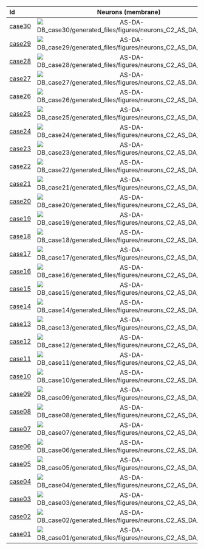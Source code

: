 | Id | Neurons (membrane) | Neurons (membrane) | Muscles (membrane) | Muscles (membrane) | Neurons (activity) | Neurons (activity) | Muscles (activity) | Muscles (activity) |
| :---         |     :---:      |     :---:     |     :---:     |     :---:     |     :---:     |     :---:     |     :---:     |     :---:     |
| [case30](AS-DA-DB_case30) | ![AS-DA-DB_case30/generated_files/figures/neurons_C2_AS_DA_DB.png](AS-DA-DB_case30/generated_files/figures/neurons_C2_AS_DA_DB.png "AS-DA-DB_case30/generated_files/figures/neurons_C2_AS_DA_DB") | ![AS-DA-DB_case30/generated_files/figures/traces_neuron_AS_DA_DB_C2.png](AS-DA-DB_case30/generated_files/figures/traces_neuron_AS_DA_DB_C2.png "AS-DA-DB_case30/generated_files/figures/traces_neuron_AS_DA_DB_C2") | ![AS-DA-DB_case30/generated_files/figures/muscles_C2_AS_DA_DB.png](AS-DA-DB_case30/generated_files/figures/muscles_C2_AS_DA_DB.png "AS-DA-DB_case30/generated_files/figures/muscles_C2_AS_DA_DB") | ![AS-DA-DB_case30/generated_files/figures/traces_muscles_AS_DA_DB_C2.png](AS-DA-DB_case30/generated_files/figures/traces_muscles_AS_DA_DB_C2.png "AS-DA-DB_case30/generated_files/figures/traces_muscles_AS_DA_DB_C2") | ![AS-DA-DB_case30/generated_files/figures/neuron_activity_C2_AS_DA_DB.png](AS-DA-DB_case30/generated_files/figures/neuron_activity_C2_AS_DA_DB.png "AS-DA-DB_case30/generated_files/figures/neuron_activity_C2_AS_DA_DB") | ![AS-DA-DB_case30/generated_files/figures/traces_neuron_activity_AS_DA_DB_C2.png](AS-DA-DB_case30/generated_files/figures/traces_neuron_activity_AS_DA_DB_C2.png "AS-DA-DB_case30/generated_files/figures/traces_neuron_activity_AS_DA_DB_C2") | ![AS-DA-DB_case30/generated_files/figures/muscle_activity_C2_AS_DA_DB.png](AS-DA-DB_case30/generated_files/figures/muscle_activity_C2_AS_DA_DB.png "AS-DA-DB_case30/generated_files/figures/muscle_activity_C2_AS_DA_DB") | ![AS-DA-DB_case30/generated_files/figures/traces_muscles_activity_AS_DA_DB_C2.png](AS-DA-DB_case30/generated_files/figures/traces_muscles_activity_AS_DA_DB_C2.png "AS-DA-DB_case30/generated_files/figures/traces_muscles_activity_AS_DA_DB_C2") |
| [case29](AS-DA-DB_case29) | ![AS-DA-DB_case29/generated_files/figures/neurons_C2_AS_DA_DB.png](AS-DA-DB_case29/generated_files/figures/neurons_C2_AS_DA_DB.png "AS-DA-DB_case29/generated_files/figures/neurons_C2_AS_DA_DB") | ![AS-DA-DB_case29/generated_files/figures/traces_neuron_AS_DA_DB_C2.png](AS-DA-DB_case29/generated_files/figures/traces_neuron_AS_DA_DB_C2.png "AS-DA-DB_case29/generated_files/figures/traces_neuron_AS_DA_DB_C2") | ![AS-DA-DB_case29/generated_files/figures/muscles_C2_AS_DA_DB.png](AS-DA-DB_case29/generated_files/figures/muscles_C2_AS_DA_DB.png "AS-DA-DB_case29/generated_files/figures/muscles_C2_AS_DA_DB") | ![AS-DA-DB_case29/generated_files/figures/traces_muscles_AS_DA_DB_C2.png](AS-DA-DB_case29/generated_files/figures/traces_muscles_AS_DA_DB_C2.png "AS-DA-DB_case29/generated_files/figures/traces_muscles_AS_DA_DB_C2") | ![AS-DA-DB_case29/generated_files/figures/neuron_activity_C2_AS_DA_DB.png](AS-DA-DB_case29/generated_files/figures/neuron_activity_C2_AS_DA_DB.png "AS-DA-DB_case29/generated_files/figures/neuron_activity_C2_AS_DA_DB") | ![AS-DA-DB_case29/generated_files/figures/traces_neuron_activity_AS_DA_DB_C2.png](AS-DA-DB_case29/generated_files/figures/traces_neuron_activity_AS_DA_DB_C2.png "AS-DA-DB_case29/generated_files/figures/traces_neuron_activity_AS_DA_DB_C2") | ![AS-DA-DB_case29/generated_files/figures/muscle_activity_C2_AS_DA_DB.png](AS-DA-DB_case29/generated_files/figures/muscle_activity_C2_AS_DA_DB.png "AS-DA-DB_case29/generated_files/figures/muscle_activity_C2_AS_DA_DB") | ![AS-DA-DB_case29/generated_files/figures/traces_muscles_activity_AS_DA_DB_C2.png](AS-DA-DB_case29/generated_files/figures/traces_muscles_activity_AS_DA_DB_C2.png "AS-DA-DB_case29/generated_files/figures/traces_muscles_activity_AS_DA_DB_C2") |
| [case28](AS-DA-DB_case28) | ![AS-DA-DB_case28/generated_files/figures/neurons_C2_AS_DA_DB.png](AS-DA-DB_case28/generated_files/figures/neurons_C2_AS_DA_DB.png "AS-DA-DB_case28/generated_files/figures/neurons_C2_AS_DA_DB") | ![AS-DA-DB_case28/generated_files/figures/traces_neuron_AS_DA_DB_C2.png](AS-DA-DB_case28/generated_files/figures/traces_neuron_AS_DA_DB_C2.png "AS-DA-DB_case28/generated_files/figures/traces_neuron_AS_DA_DB_C2") | ![AS-DA-DB_case28/generated_files/figures/muscles_C2_AS_DA_DB.png](AS-DA-DB_case28/generated_files/figures/muscles_C2_AS_DA_DB.png "AS-DA-DB_case28/generated_files/figures/muscles_C2_AS_DA_DB") | ![AS-DA-DB_case28/generated_files/figures/traces_muscles_AS_DA_DB_C2.png](AS-DA-DB_case28/generated_files/figures/traces_muscles_AS_DA_DB_C2.png "AS-DA-DB_case28/generated_files/figures/traces_muscles_AS_DA_DB_C2") | ![AS-DA-DB_case28/generated_files/figures/neuron_activity_C2_AS_DA_DB.png](AS-DA-DB_case28/generated_files/figures/neuron_activity_C2_AS_DA_DB.png "AS-DA-DB_case28/generated_files/figures/neuron_activity_C2_AS_DA_DB") | ![AS-DA-DB_case28/generated_files/figures/traces_neuron_activity_AS_DA_DB_C2.png](AS-DA-DB_case28/generated_files/figures/traces_neuron_activity_AS_DA_DB_C2.png "AS-DA-DB_case28/generated_files/figures/traces_neuron_activity_AS_DA_DB_C2") | ![AS-DA-DB_case28/generated_files/figures/muscle_activity_C2_AS_DA_DB.png](AS-DA-DB_case28/generated_files/figures/muscle_activity_C2_AS_DA_DB.png "AS-DA-DB_case28/generated_files/figures/muscle_activity_C2_AS_DA_DB") | ![AS-DA-DB_case28/generated_files/figures/traces_muscles_activity_AS_DA_DB_C2.png](AS-DA-DB_case28/generated_files/figures/traces_muscles_activity_AS_DA_DB_C2.png "AS-DA-DB_case28/generated_files/figures/traces_muscles_activity_AS_DA_DB_C2") |
| [case27](AS-DA-DB_case27) | ![AS-DA-DB_case27/generated_files/figures/neurons_C2_AS_DA_DB.png](AS-DA-DB_case27/generated_files/figures/neurons_C2_AS_DA_DB.png "AS-DA-DB_case27/generated_files/figures/neurons_C2_AS_DA_DB") | ![AS-DA-DB_case27/generated_files/figures/traces_neuron_AS_DA_DB_C2.png](AS-DA-DB_case27/generated_files/figures/traces_neuron_AS_DA_DB_C2.png "AS-DA-DB_case27/generated_files/figures/traces_neuron_AS_DA_DB_C2") | ![AS-DA-DB_case27/generated_files/figures/muscles_C2_AS_DA_DB.png](AS-DA-DB_case27/generated_files/figures/muscles_C2_AS_DA_DB.png "AS-DA-DB_case27/generated_files/figures/muscles_C2_AS_DA_DB") | ![AS-DA-DB_case27/generated_files/figures/traces_muscles_AS_DA_DB_C2.png](AS-DA-DB_case27/generated_files/figures/traces_muscles_AS_DA_DB_C2.png "AS-DA-DB_case27/generated_files/figures/traces_muscles_AS_DA_DB_C2") | ![AS-DA-DB_case27/generated_files/figures/neuron_activity_C2_AS_DA_DB.png](AS-DA-DB_case27/generated_files/figures/neuron_activity_C2_AS_DA_DB.png "AS-DA-DB_case27/generated_files/figures/neuron_activity_C2_AS_DA_DB") | ![AS-DA-DB_case27/generated_files/figures/traces_neuron_activity_AS_DA_DB_C2.png](AS-DA-DB_case27/generated_files/figures/traces_neuron_activity_AS_DA_DB_C2.png "AS-DA-DB_case27/generated_files/figures/traces_neuron_activity_AS_DA_DB_C2") | ![AS-DA-DB_case27/generated_files/figures/muscle_activity_C2_AS_DA_DB.png](AS-DA-DB_case27/generated_files/figures/muscle_activity_C2_AS_DA_DB.png "AS-DA-DB_case27/generated_files/figures/muscle_activity_C2_AS_DA_DB") | ![AS-DA-DB_case27/generated_files/figures/traces_muscles_activity_AS_DA_DB_C2.png](AS-DA-DB_case27/generated_files/figures/traces_muscles_activity_AS_DA_DB_C2.png "AS-DA-DB_case27/generated_files/figures/traces_muscles_activity_AS_DA_DB_C2") |
| [case26](AS-DA-DB_case26) | ![AS-DA-DB_case26/generated_files/figures/neurons_C2_AS_DA_DB.png](AS-DA-DB_case26/generated_files/figures/neurons_C2_AS_DA_DB.png "AS-DA-DB_case26/generated_files/figures/neurons_C2_AS_DA_DB") | ![AS-DA-DB_case26/generated_files/figures/traces_neuron_AS_DA_DB_C2.png](AS-DA-DB_case26/generated_files/figures/traces_neuron_AS_DA_DB_C2.png "AS-DA-DB_case26/generated_files/figures/traces_neuron_AS_DA_DB_C2") | ![AS-DA-DB_case26/generated_files/figures/muscles_C2_AS_DA_DB.png](AS-DA-DB_case26/generated_files/figures/muscles_C2_AS_DA_DB.png "AS-DA-DB_case26/generated_files/figures/muscles_C2_AS_DA_DB") | ![AS-DA-DB_case26/generated_files/figures/traces_muscles_AS_DA_DB_C2.png](AS-DA-DB_case26/generated_files/figures/traces_muscles_AS_DA_DB_C2.png "AS-DA-DB_case26/generated_files/figures/traces_muscles_AS_DA_DB_C2") | ![AS-DA-DB_case26/generated_files/figures/neuron_activity_C2_AS_DA_DB.png](AS-DA-DB_case26/generated_files/figures/neuron_activity_C2_AS_DA_DB.png "AS-DA-DB_case26/generated_files/figures/neuron_activity_C2_AS_DA_DB") | ![AS-DA-DB_case26/generated_files/figures/traces_neuron_activity_AS_DA_DB_C2.png](AS-DA-DB_case26/generated_files/figures/traces_neuron_activity_AS_DA_DB_C2.png "AS-DA-DB_case26/generated_files/figures/traces_neuron_activity_AS_DA_DB_C2") | ![AS-DA-DB_case26/generated_files/figures/muscle_activity_C2_AS_DA_DB.png](AS-DA-DB_case26/generated_files/figures/muscle_activity_C2_AS_DA_DB.png "AS-DA-DB_case26/generated_files/figures/muscle_activity_C2_AS_DA_DB") | ![AS-DA-DB_case26/generated_files/figures/traces_muscles_activity_AS_DA_DB_C2.png](AS-DA-DB_case26/generated_files/figures/traces_muscles_activity_AS_DA_DB_C2.png "AS-DA-DB_case26/generated_files/figures/traces_muscles_activity_AS_DA_DB_C2") |
| [case25](AS-DA-DB_case25) | ![AS-DA-DB_case25/generated_files/figures/neurons_C2_AS_DA_DB.png](AS-DA-DB_case25/generated_files/figures/neurons_C2_AS_DA_DB.png "AS-DA-DB_case25/generated_files/figures/neurons_C2_AS_DA_DB") | ![AS-DA-DB_case25/generated_files/figures/traces_neuron_AS_DA_DB_C2.png](AS-DA-DB_case25/generated_files/figures/traces_neuron_AS_DA_DB_C2.png "AS-DA-DB_case25/generated_files/figures/traces_neuron_AS_DA_DB_C2") | ![AS-DA-DB_case25/generated_files/figures/muscles_C2_AS_DA_DB.png](AS-DA-DB_case25/generated_files/figures/muscles_C2_AS_DA_DB.png "AS-DA-DB_case25/generated_files/figures/muscles_C2_AS_DA_DB") | ![AS-DA-DB_case25/generated_files/figures/traces_muscles_AS_DA_DB_C2.png](AS-DA-DB_case25/generated_files/figures/traces_muscles_AS_DA_DB_C2.png "AS-DA-DB_case25/generated_files/figures/traces_muscles_AS_DA_DB_C2") | ![AS-DA-DB_case25/generated_files/figures/neuron_activity_C2_AS_DA_DB.png](AS-DA-DB_case25/generated_files/figures/neuron_activity_C2_AS_DA_DB.png "AS-DA-DB_case25/generated_files/figures/neuron_activity_C2_AS_DA_DB") | ![AS-DA-DB_case25/generated_files/figures/traces_neuron_activity_AS_DA_DB_C2.png](AS-DA-DB_case25/generated_files/figures/traces_neuron_activity_AS_DA_DB_C2.png "AS-DA-DB_case25/generated_files/figures/traces_neuron_activity_AS_DA_DB_C2") | ![AS-DA-DB_case25/generated_files/figures/muscle_activity_C2_AS_DA_DB.png](AS-DA-DB_case25/generated_files/figures/muscle_activity_C2_AS_DA_DB.png "AS-DA-DB_case25/generated_files/figures/muscle_activity_C2_AS_DA_DB") | ![AS-DA-DB_case25/generated_files/figures/traces_muscles_activity_AS_DA_DB_C2.png](AS-DA-DB_case25/generated_files/figures/traces_muscles_activity_AS_DA_DB_C2.png "AS-DA-DB_case25/generated_files/figures/traces_muscles_activity_AS_DA_DB_C2") |
| [case24](AS-DA-DB_case24) | ![AS-DA-DB_case24/generated_files/figures/neurons_C2_AS_DA_DB.png](AS-DA-DB_case24/generated_files/figures/neurons_C2_AS_DA_DB.png "AS-DA-DB_case24/generated_files/figures/neurons_C2_AS_DA_DB") | ![AS-DA-DB_case24/generated_files/figures/traces_neuron_AS_DA_DB_C2.png](AS-DA-DB_case24/generated_files/figures/traces_neuron_AS_DA_DB_C2.png "AS-DA-DB_case24/generated_files/figures/traces_neuron_AS_DA_DB_C2") | ![AS-DA-DB_case24/generated_files/figures/muscles_C2_AS_DA_DB.png](AS-DA-DB_case24/generated_files/figures/muscles_C2_AS_DA_DB.png "AS-DA-DB_case24/generated_files/figures/muscles_C2_AS_DA_DB") | ![AS-DA-DB_case24/generated_files/figures/traces_muscles_AS_DA_DB_C2.png](AS-DA-DB_case24/generated_files/figures/traces_muscles_AS_DA_DB_C2.png "AS-DA-DB_case24/generated_files/figures/traces_muscles_AS_DA_DB_C2") | ![AS-DA-DB_case24/generated_files/figures/neuron_activity_C2_AS_DA_DB.png](AS-DA-DB_case24/generated_files/figures/neuron_activity_C2_AS_DA_DB.png "AS-DA-DB_case24/generated_files/figures/neuron_activity_C2_AS_DA_DB") | ![AS-DA-DB_case24/generated_files/figures/traces_neuron_activity_AS_DA_DB_C2.png](AS-DA-DB_case24/generated_files/figures/traces_neuron_activity_AS_DA_DB_C2.png "AS-DA-DB_case24/generated_files/figures/traces_neuron_activity_AS_DA_DB_C2") | ![AS-DA-DB_case24/generated_files/figures/muscle_activity_C2_AS_DA_DB.png](AS-DA-DB_case24/generated_files/figures/muscle_activity_C2_AS_DA_DB.png "AS-DA-DB_case24/generated_files/figures/muscle_activity_C2_AS_DA_DB") | ![AS-DA-DB_case24/generated_files/figures/traces_muscles_activity_AS_DA_DB_C2.png](AS-DA-DB_case24/generated_files/figures/traces_muscles_activity_AS_DA_DB_C2.png "AS-DA-DB_case24/generated_files/figures/traces_muscles_activity_AS_DA_DB_C2") |
| [case23](AS-DA-DB_case23) | ![AS-DA-DB_case23/generated_files/figures/neurons_C2_AS_DA_DB.png](AS-DA-DB_case23/generated_files/figures/neurons_C2_AS_DA_DB.png "AS-DA-DB_case23/generated_files/figures/neurons_C2_AS_DA_DB") | ![AS-DA-DB_case23/generated_files/figures/traces_neuron_AS_DA_DB_C2.png](AS-DA-DB_case23/generated_files/figures/traces_neuron_AS_DA_DB_C2.png "AS-DA-DB_case23/generated_files/figures/traces_neuron_AS_DA_DB_C2") | ![AS-DA-DB_case23/generated_files/figures/muscles_C2_AS_DA_DB.png](AS-DA-DB_case23/generated_files/figures/muscles_C2_AS_DA_DB.png "AS-DA-DB_case23/generated_files/figures/muscles_C2_AS_DA_DB") | ![AS-DA-DB_case23/generated_files/figures/traces_muscles_AS_DA_DB_C2.png](AS-DA-DB_case23/generated_files/figures/traces_muscles_AS_DA_DB_C2.png "AS-DA-DB_case23/generated_files/figures/traces_muscles_AS_DA_DB_C2") | ![AS-DA-DB_case23/generated_files/figures/neuron_activity_C2_AS_DA_DB.png](AS-DA-DB_case23/generated_files/figures/neuron_activity_C2_AS_DA_DB.png "AS-DA-DB_case23/generated_files/figures/neuron_activity_C2_AS_DA_DB") | ![AS-DA-DB_case23/generated_files/figures/traces_neuron_activity_AS_DA_DB_C2.png](AS-DA-DB_case23/generated_files/figures/traces_neuron_activity_AS_DA_DB_C2.png "AS-DA-DB_case23/generated_files/figures/traces_neuron_activity_AS_DA_DB_C2") | ![AS-DA-DB_case23/generated_files/figures/muscle_activity_C2_AS_DA_DB.png](AS-DA-DB_case23/generated_files/figures/muscle_activity_C2_AS_DA_DB.png "AS-DA-DB_case23/generated_files/figures/muscle_activity_C2_AS_DA_DB") | ![AS-DA-DB_case23/generated_files/figures/traces_muscles_activity_AS_DA_DB_C2.png](AS-DA-DB_case23/generated_files/figures/traces_muscles_activity_AS_DA_DB_C2.png "AS-DA-DB_case23/generated_files/figures/traces_muscles_activity_AS_DA_DB_C2") |
| [case22](AS-DA-DB_case22) | ![AS-DA-DB_case22/generated_files/figures/neurons_C2_AS_DA_DB.png](AS-DA-DB_case22/generated_files/figures/neurons_C2_AS_DA_DB.png "AS-DA-DB_case22/generated_files/figures/neurons_C2_AS_DA_DB") | ![AS-DA-DB_case22/generated_files/figures/traces_neuron_AS_DA_DB_C2.png](AS-DA-DB_case22/generated_files/figures/traces_neuron_AS_DA_DB_C2.png "AS-DA-DB_case22/generated_files/figures/traces_neuron_AS_DA_DB_C2") | ![AS-DA-DB_case22/generated_files/figures/muscles_C2_AS_DA_DB.png](AS-DA-DB_case22/generated_files/figures/muscles_C2_AS_DA_DB.png "AS-DA-DB_case22/generated_files/figures/muscles_C2_AS_DA_DB") | ![AS-DA-DB_case22/generated_files/figures/traces_muscles_AS_DA_DB_C2.png](AS-DA-DB_case22/generated_files/figures/traces_muscles_AS_DA_DB_C2.png "AS-DA-DB_case22/generated_files/figures/traces_muscles_AS_DA_DB_C2") | ![AS-DA-DB_case22/generated_files/figures/neuron_activity_C2_AS_DA_DB.png](AS-DA-DB_case22/generated_files/figures/neuron_activity_C2_AS_DA_DB.png "AS-DA-DB_case22/generated_files/figures/neuron_activity_C2_AS_DA_DB") | ![AS-DA-DB_case22/generated_files/figures/traces_neuron_activity_AS_DA_DB_C2.png](AS-DA-DB_case22/generated_files/figures/traces_neuron_activity_AS_DA_DB_C2.png "AS-DA-DB_case22/generated_files/figures/traces_neuron_activity_AS_DA_DB_C2") | ![AS-DA-DB_case22/generated_files/figures/muscle_activity_C2_AS_DA_DB.png](AS-DA-DB_case22/generated_files/figures/muscle_activity_C2_AS_DA_DB.png "AS-DA-DB_case22/generated_files/figures/muscle_activity_C2_AS_DA_DB") | ![AS-DA-DB_case22/generated_files/figures/traces_muscles_activity_AS_DA_DB_C2.png](AS-DA-DB_case22/generated_files/figures/traces_muscles_activity_AS_DA_DB_C2.png "AS-DA-DB_case22/generated_files/figures/traces_muscles_activity_AS_DA_DB_C2") |
| [case21](AS-DA-DB_case21) | ![AS-DA-DB_case21/generated_files/figures/neurons_C2_AS_DA_DB.png](AS-DA-DB_case21/generated_files/figures/neurons_C2_AS_DA_DB.png "AS-DA-DB_case21/generated_files/figures/neurons_C2_AS_DA_DB") | ![AS-DA-DB_case21/generated_files/figures/traces_neuron_AS_DA_DB_C2.png](AS-DA-DB_case21/generated_files/figures/traces_neuron_AS_DA_DB_C2.png "AS-DA-DB_case21/generated_files/figures/traces_neuron_AS_DA_DB_C2") | ![AS-DA-DB_case21/generated_files/figures/muscles_C2_AS_DA_DB.png](AS-DA-DB_case21/generated_files/figures/muscles_C2_AS_DA_DB.png "AS-DA-DB_case21/generated_files/figures/muscles_C2_AS_DA_DB") | ![AS-DA-DB_case21/generated_files/figures/traces_muscles_AS_DA_DB_C2.png](AS-DA-DB_case21/generated_files/figures/traces_muscles_AS_DA_DB_C2.png "AS-DA-DB_case21/generated_files/figures/traces_muscles_AS_DA_DB_C2") | ![AS-DA-DB_case21/generated_files/figures/neuron_activity_C2_AS_DA_DB.png](AS-DA-DB_case21/generated_files/figures/neuron_activity_C2_AS_DA_DB.png "AS-DA-DB_case21/generated_files/figures/neuron_activity_C2_AS_DA_DB") | ![AS-DA-DB_case21/generated_files/figures/traces_neuron_activity_AS_DA_DB_C2.png](AS-DA-DB_case21/generated_files/figures/traces_neuron_activity_AS_DA_DB_C2.png "AS-DA-DB_case21/generated_files/figures/traces_neuron_activity_AS_DA_DB_C2") | ![AS-DA-DB_case21/generated_files/figures/muscle_activity_C2_AS_DA_DB.png](AS-DA-DB_case21/generated_files/figures/muscle_activity_C2_AS_DA_DB.png "AS-DA-DB_case21/generated_files/figures/muscle_activity_C2_AS_DA_DB") | ![AS-DA-DB_case21/generated_files/figures/traces_muscles_activity_AS_DA_DB_C2.png](AS-DA-DB_case21/generated_files/figures/traces_muscles_activity_AS_DA_DB_C2.png "AS-DA-DB_case21/generated_files/figures/traces_muscles_activity_AS_DA_DB_C2") |
| [case20](AS-DA-DB_case20) | ![AS-DA-DB_case20/generated_files/figures/neurons_C2_AS_DA_DB.png](AS-DA-DB_case20/generated_files/figures/neurons_C2_AS_DA_DB.png "AS-DA-DB_case20/generated_files/figures/neurons_C2_AS_DA_DB") | ![AS-DA-DB_case20/generated_files/figures/traces_neuron_AS_DA_DB_C2.png](AS-DA-DB_case20/generated_files/figures/traces_neuron_AS_DA_DB_C2.png "AS-DA-DB_case20/generated_files/figures/traces_neuron_AS_DA_DB_C2") | ![AS-DA-DB_case20/generated_files/figures/muscles_C2_AS_DA_DB.png](AS-DA-DB_case20/generated_files/figures/muscles_C2_AS_DA_DB.png "AS-DA-DB_case20/generated_files/figures/muscles_C2_AS_DA_DB") | ![AS-DA-DB_case20/generated_files/figures/traces_muscles_AS_DA_DB_C2.png](AS-DA-DB_case20/generated_files/figures/traces_muscles_AS_DA_DB_C2.png "AS-DA-DB_case20/generated_files/figures/traces_muscles_AS_DA_DB_C2") | ![AS-DA-DB_case20/generated_files/figures/neuron_activity_C2_AS_DA_DB.png](AS-DA-DB_case20/generated_files/figures/neuron_activity_C2_AS_DA_DB.png "AS-DA-DB_case20/generated_files/figures/neuron_activity_C2_AS_DA_DB") | ![AS-DA-DB_case20/generated_files/figures/traces_neuron_activity_AS_DA_DB_C2.png](AS-DA-DB_case20/generated_files/figures/traces_neuron_activity_AS_DA_DB_C2.png "AS-DA-DB_case20/generated_files/figures/traces_neuron_activity_AS_DA_DB_C2") | ![AS-DA-DB_case20/generated_files/figures/muscle_activity_C2_AS_DA_DB.png](AS-DA-DB_case20/generated_files/figures/muscle_activity_C2_AS_DA_DB.png "AS-DA-DB_case20/generated_files/figures/muscle_activity_C2_AS_DA_DB") | ![AS-DA-DB_case20/generated_files/figures/traces_muscles_activity_AS_DA_DB_C2.png](AS-DA-DB_case20/generated_files/figures/traces_muscles_activity_AS_DA_DB_C2.png "AS-DA-DB_case20/generated_files/figures/traces_muscles_activity_AS_DA_DB_C2") |
| [case19](AS-DA-DB_case19) | ![AS-DA-DB_case19/generated_files/figures/neurons_C2_AS_DA_DB.png](AS-DA-DB_case19/generated_files/figures/neurons_C2_AS_DA_DB.png "AS-DA-DB_case19/generated_files/figures/neurons_C2_AS_DA_DB") | ![AS-DA-DB_case19/generated_files/figures/traces_neuron_AS_DA_DB_C2.png](AS-DA-DB_case19/generated_files/figures/traces_neuron_AS_DA_DB_C2.png "AS-DA-DB_case19/generated_files/figures/traces_neuron_AS_DA_DB_C2") | ![AS-DA-DB_case19/generated_files/figures/muscles_C2_AS_DA_DB.png](AS-DA-DB_case19/generated_files/figures/muscles_C2_AS_DA_DB.png "AS-DA-DB_case19/generated_files/figures/muscles_C2_AS_DA_DB") | ![AS-DA-DB_case19/generated_files/figures/traces_muscles_AS_DA_DB_C2.png](AS-DA-DB_case19/generated_files/figures/traces_muscles_AS_DA_DB_C2.png "AS-DA-DB_case19/generated_files/figures/traces_muscles_AS_DA_DB_C2") | ![AS-DA-DB_case19/generated_files/figures/neuron_activity_C2_AS_DA_DB.png](AS-DA-DB_case19/generated_files/figures/neuron_activity_C2_AS_DA_DB.png "AS-DA-DB_case19/generated_files/figures/neuron_activity_C2_AS_DA_DB") | ![AS-DA-DB_case19/generated_files/figures/traces_neuron_activity_AS_DA_DB_C2.png](AS-DA-DB_case19/generated_files/figures/traces_neuron_activity_AS_DA_DB_C2.png "AS-DA-DB_case19/generated_files/figures/traces_neuron_activity_AS_DA_DB_C2") | ![AS-DA-DB_case19/generated_files/figures/muscle_activity_C2_AS_DA_DB.png](AS-DA-DB_case19/generated_files/figures/muscle_activity_C2_AS_DA_DB.png "AS-DA-DB_case19/generated_files/figures/muscle_activity_C2_AS_DA_DB") | ![AS-DA-DB_case19/generated_files/figures/traces_muscles_activity_AS_DA_DB_C2.png](AS-DA-DB_case19/generated_files/figures/traces_muscles_activity_AS_DA_DB_C2.png "AS-DA-DB_case19/generated_files/figures/traces_muscles_activity_AS_DA_DB_C2") |
| [case18](AS-DA-DB_case18) | ![AS-DA-DB_case18/generated_files/figures/neurons_C2_AS_DA_DB.png](AS-DA-DB_case18/generated_files/figures/neurons_C2_AS_DA_DB.png "AS-DA-DB_case18/generated_files/figures/neurons_C2_AS_DA_DB") | ![AS-DA-DB_case18/generated_files/figures/traces_neuron_AS_DA_DB_C2.png](AS-DA-DB_case18/generated_files/figures/traces_neuron_AS_DA_DB_C2.png "AS-DA-DB_case18/generated_files/figures/traces_neuron_AS_DA_DB_C2") | ![AS-DA-DB_case18/generated_files/figures/muscles_C2_AS_DA_DB.png](AS-DA-DB_case18/generated_files/figures/muscles_C2_AS_DA_DB.png "AS-DA-DB_case18/generated_files/figures/muscles_C2_AS_DA_DB") | ![AS-DA-DB_case18/generated_files/figures/traces_muscles_AS_DA_DB_C2.png](AS-DA-DB_case18/generated_files/figures/traces_muscles_AS_DA_DB_C2.png "AS-DA-DB_case18/generated_files/figures/traces_muscles_AS_DA_DB_C2") | ![AS-DA-DB_case18/generated_files/figures/neuron_activity_C2_AS_DA_DB.png](AS-DA-DB_case18/generated_files/figures/neuron_activity_C2_AS_DA_DB.png "AS-DA-DB_case18/generated_files/figures/neuron_activity_C2_AS_DA_DB") | ![AS-DA-DB_case18/generated_files/figures/traces_neuron_activity_AS_DA_DB_C2.png](AS-DA-DB_case18/generated_files/figures/traces_neuron_activity_AS_DA_DB_C2.png "AS-DA-DB_case18/generated_files/figures/traces_neuron_activity_AS_DA_DB_C2") | ![AS-DA-DB_case18/generated_files/figures/muscle_activity_C2_AS_DA_DB.png](AS-DA-DB_case18/generated_files/figures/muscle_activity_C2_AS_DA_DB.png "AS-DA-DB_case18/generated_files/figures/muscle_activity_C2_AS_DA_DB") | ![AS-DA-DB_case18/generated_files/figures/traces_muscles_activity_AS_DA_DB_C2.png](AS-DA-DB_case18/generated_files/figures/traces_muscles_activity_AS_DA_DB_C2.png "AS-DA-DB_case18/generated_files/figures/traces_muscles_activity_AS_DA_DB_C2") |
| [case17](AS-DA-DB_case17) | ![AS-DA-DB_case17/generated_files/figures/neurons_C2_AS_DA_DB.png](AS-DA-DB_case17/generated_files/figures/neurons_C2_AS_DA_DB.png "AS-DA-DB_case17/generated_files/figures/neurons_C2_AS_DA_DB") | ![AS-DA-DB_case17/generated_files/figures/traces_neuron_AS_DA_DB_C2.png](AS-DA-DB_case17/generated_files/figures/traces_neuron_AS_DA_DB_C2.png "AS-DA-DB_case17/generated_files/figures/traces_neuron_AS_DA_DB_C2") | ![AS-DA-DB_case17/generated_files/figures/muscles_C2_AS_DA_DB.png](AS-DA-DB_case17/generated_files/figures/muscles_C2_AS_DA_DB.png "AS-DA-DB_case17/generated_files/figures/muscles_C2_AS_DA_DB") | ![AS-DA-DB_case17/generated_files/figures/traces_muscles_AS_DA_DB_C2.png](AS-DA-DB_case17/generated_files/figures/traces_muscles_AS_DA_DB_C2.png "AS-DA-DB_case17/generated_files/figures/traces_muscles_AS_DA_DB_C2") | ![AS-DA-DB_case17/generated_files/figures/neuron_activity_C2_AS_DA_DB.png](AS-DA-DB_case17/generated_files/figures/neuron_activity_C2_AS_DA_DB.png "AS-DA-DB_case17/generated_files/figures/neuron_activity_C2_AS_DA_DB") | ![AS-DA-DB_case17/generated_files/figures/traces_neuron_activity_AS_DA_DB_C2.png](AS-DA-DB_case17/generated_files/figures/traces_neuron_activity_AS_DA_DB_C2.png "AS-DA-DB_case17/generated_files/figures/traces_neuron_activity_AS_DA_DB_C2") | ![AS-DA-DB_case17/generated_files/figures/muscle_activity_C2_AS_DA_DB.png](AS-DA-DB_case17/generated_files/figures/muscle_activity_C2_AS_DA_DB.png "AS-DA-DB_case17/generated_files/figures/muscle_activity_C2_AS_DA_DB") | ![AS-DA-DB_case17/generated_files/figures/traces_muscles_activity_AS_DA_DB_C2.png](AS-DA-DB_case17/generated_files/figures/traces_muscles_activity_AS_DA_DB_C2.png "AS-DA-DB_case17/generated_files/figures/traces_muscles_activity_AS_DA_DB_C2") |
| [case16](AS-DA-DB_case16) | ![AS-DA-DB_case16/generated_files/figures/neurons_C2_AS_DA_DB.png](AS-DA-DB_case16/generated_files/figures/neurons_C2_AS_DA_DB.png "AS-DA-DB_case16/generated_files/figures/neurons_C2_AS_DA_DB") | ![AS-DA-DB_case16/generated_files/figures/traces_neuron_AS_DA_DB_C2.png](AS-DA-DB_case16/generated_files/figures/traces_neuron_AS_DA_DB_C2.png "AS-DA-DB_case16/generated_files/figures/traces_neuron_AS_DA_DB_C2") | ![AS-DA-DB_case16/generated_files/figures/muscles_C2_AS_DA_DB.png](AS-DA-DB_case16/generated_files/figures/muscles_C2_AS_DA_DB.png "AS-DA-DB_case16/generated_files/figures/muscles_C2_AS_DA_DB") | ![AS-DA-DB_case16/generated_files/figures/traces_muscles_AS_DA_DB_C2.png](AS-DA-DB_case16/generated_files/figures/traces_muscles_AS_DA_DB_C2.png "AS-DA-DB_case16/generated_files/figures/traces_muscles_AS_DA_DB_C2") | ![AS-DA-DB_case16/generated_files/figures/neuron_activity_C2_AS_DA_DB.png](AS-DA-DB_case16/generated_files/figures/neuron_activity_C2_AS_DA_DB.png "AS-DA-DB_case16/generated_files/figures/neuron_activity_C2_AS_DA_DB") | ![AS-DA-DB_case16/generated_files/figures/traces_neuron_activity_AS_DA_DB_C2.png](AS-DA-DB_case16/generated_files/figures/traces_neuron_activity_AS_DA_DB_C2.png "AS-DA-DB_case16/generated_files/figures/traces_neuron_activity_AS_DA_DB_C2") | ![AS-DA-DB_case16/generated_files/figures/muscle_activity_C2_AS_DA_DB.png](AS-DA-DB_case16/generated_files/figures/muscle_activity_C2_AS_DA_DB.png "AS-DA-DB_case16/generated_files/figures/muscle_activity_C2_AS_DA_DB") | ![AS-DA-DB_case16/generated_files/figures/traces_muscles_activity_AS_DA_DB_C2.png](AS-DA-DB_case16/generated_files/figures/traces_muscles_activity_AS_DA_DB_C2.png "AS-DA-DB_case16/generated_files/figures/traces_muscles_activity_AS_DA_DB_C2") |
| [case15](AS-DA-DB_case15) | ![AS-DA-DB_case15/generated_files/figures/neurons_C2_AS_DA_DB.png](AS-DA-DB_case15/generated_files/figures/neurons_C2_AS_DA_DB.png "AS-DA-DB_case15/generated_files/figures/neurons_C2_AS_DA_DB") | ![AS-DA-DB_case15/generated_files/figures/traces_neuron_AS_DA_DB_C2.png](AS-DA-DB_case15/generated_files/figures/traces_neuron_AS_DA_DB_C2.png "AS-DA-DB_case15/generated_files/figures/traces_neuron_AS_DA_DB_C2") | ![AS-DA-DB_case15/generated_files/figures/muscles_C2_AS_DA_DB.png](AS-DA-DB_case15/generated_files/figures/muscles_C2_AS_DA_DB.png "AS-DA-DB_case15/generated_files/figures/muscles_C2_AS_DA_DB") | ![AS-DA-DB_case15/generated_files/figures/traces_muscles_AS_DA_DB_C2.png](AS-DA-DB_case15/generated_files/figures/traces_muscles_AS_DA_DB_C2.png "AS-DA-DB_case15/generated_files/figures/traces_muscles_AS_DA_DB_C2") | ![AS-DA-DB_case15/generated_files/figures/neuron_activity_C2_AS_DA_DB.png](AS-DA-DB_case15/generated_files/figures/neuron_activity_C2_AS_DA_DB.png "AS-DA-DB_case15/generated_files/figures/neuron_activity_C2_AS_DA_DB") | ![AS-DA-DB_case15/generated_files/figures/traces_neuron_activity_AS_DA_DB_C2.png](AS-DA-DB_case15/generated_files/figures/traces_neuron_activity_AS_DA_DB_C2.png "AS-DA-DB_case15/generated_files/figures/traces_neuron_activity_AS_DA_DB_C2") | ![AS-DA-DB_case15/generated_files/figures/muscle_activity_C2_AS_DA_DB.png](AS-DA-DB_case15/generated_files/figures/muscle_activity_C2_AS_DA_DB.png "AS-DA-DB_case15/generated_files/figures/muscle_activity_C2_AS_DA_DB") | ![AS-DA-DB_case15/generated_files/figures/traces_muscles_activity_AS_DA_DB_C2.png](AS-DA-DB_case15/generated_files/figures/traces_muscles_activity_AS_DA_DB_C2.png "AS-DA-DB_case15/generated_files/figures/traces_muscles_activity_AS_DA_DB_C2") |
| [case14](AS-DA-DB_case14) | ![AS-DA-DB_case14/generated_files/figures/neurons_C2_AS_DA_DB.png](AS-DA-DB_case14/generated_files/figures/neurons_C2_AS_DA_DB.png "AS-DA-DB_case14/generated_files/figures/neurons_C2_AS_DA_DB") | ![AS-DA-DB_case14/generated_files/figures/traces_neuron_AS_DA_DB_C2.png](AS-DA-DB_case14/generated_files/figures/traces_neuron_AS_DA_DB_C2.png "AS-DA-DB_case14/generated_files/figures/traces_neuron_AS_DA_DB_C2") | ![AS-DA-DB_case14/generated_files/figures/muscles_C2_AS_DA_DB.png](AS-DA-DB_case14/generated_files/figures/muscles_C2_AS_DA_DB.png "AS-DA-DB_case14/generated_files/figures/muscles_C2_AS_DA_DB") | ![AS-DA-DB_case14/generated_files/figures/traces_muscles_AS_DA_DB_C2.png](AS-DA-DB_case14/generated_files/figures/traces_muscles_AS_DA_DB_C2.png "AS-DA-DB_case14/generated_files/figures/traces_muscles_AS_DA_DB_C2") | ![AS-DA-DB_case14/generated_files/figures/neuron_activity_C2_AS_DA_DB.png](AS-DA-DB_case14/generated_files/figures/neuron_activity_C2_AS_DA_DB.png "AS-DA-DB_case14/generated_files/figures/neuron_activity_C2_AS_DA_DB") | ![AS-DA-DB_case14/generated_files/figures/traces_neuron_activity_AS_DA_DB_C2.png](AS-DA-DB_case14/generated_files/figures/traces_neuron_activity_AS_DA_DB_C2.png "AS-DA-DB_case14/generated_files/figures/traces_neuron_activity_AS_DA_DB_C2") | ![AS-DA-DB_case14/generated_files/figures/muscle_activity_C2_AS_DA_DB.png](AS-DA-DB_case14/generated_files/figures/muscle_activity_C2_AS_DA_DB.png "AS-DA-DB_case14/generated_files/figures/muscle_activity_C2_AS_DA_DB") | ![AS-DA-DB_case14/generated_files/figures/traces_muscles_activity_AS_DA_DB_C2.png](AS-DA-DB_case14/generated_files/figures/traces_muscles_activity_AS_DA_DB_C2.png "AS-DA-DB_case14/generated_files/figures/traces_muscles_activity_AS_DA_DB_C2") |
| [case13](AS-DA-DB_case13) | ![AS-DA-DB_case13/generated_files/figures/neurons_C2_AS_DA_DB.png](AS-DA-DB_case13/generated_files/figures/neurons_C2_AS_DA_DB.png "AS-DA-DB_case13/generated_files/figures/neurons_C2_AS_DA_DB") | ![AS-DA-DB_case13/generated_files/figures/traces_neuron_AS_DA_DB_C2.png](AS-DA-DB_case13/generated_files/figures/traces_neuron_AS_DA_DB_C2.png "AS-DA-DB_case13/generated_files/figures/traces_neuron_AS_DA_DB_C2") | ![AS-DA-DB_case13/generated_files/figures/muscles_C2_AS_DA_DB.png](AS-DA-DB_case13/generated_files/figures/muscles_C2_AS_DA_DB.png "AS-DA-DB_case13/generated_files/figures/muscles_C2_AS_DA_DB") | ![AS-DA-DB_case13/generated_files/figures/traces_muscles_AS_DA_DB_C2.png](AS-DA-DB_case13/generated_files/figures/traces_muscles_AS_DA_DB_C2.png "AS-DA-DB_case13/generated_files/figures/traces_muscles_AS_DA_DB_C2") | ![AS-DA-DB_case13/generated_files/figures/neuron_activity_C2_AS_DA_DB.png](AS-DA-DB_case13/generated_files/figures/neuron_activity_C2_AS_DA_DB.png "AS-DA-DB_case13/generated_files/figures/neuron_activity_C2_AS_DA_DB") | ![AS-DA-DB_case13/generated_files/figures/traces_neuron_activity_AS_DA_DB_C2.png](AS-DA-DB_case13/generated_files/figures/traces_neuron_activity_AS_DA_DB_C2.png "AS-DA-DB_case13/generated_files/figures/traces_neuron_activity_AS_DA_DB_C2") | ![AS-DA-DB_case13/generated_files/figures/muscle_activity_C2_AS_DA_DB.png](AS-DA-DB_case13/generated_files/figures/muscle_activity_C2_AS_DA_DB.png "AS-DA-DB_case13/generated_files/figures/muscle_activity_C2_AS_DA_DB") | ![AS-DA-DB_case13/generated_files/figures/traces_muscles_activity_AS_DA_DB_C2.png](AS-DA-DB_case13/generated_files/figures/traces_muscles_activity_AS_DA_DB_C2.png "AS-DA-DB_case13/generated_files/figures/traces_muscles_activity_AS_DA_DB_C2") |
| [case12](AS-DA-DB_case12) | ![AS-DA-DB_case12/generated_files/figures/neurons_C2_AS_DA_DB.png](AS-DA-DB_case12/generated_files/figures/neurons_C2_AS_DA_DB.png "AS-DA-DB_case12/generated_files/figures/neurons_C2_AS_DA_DB") | ![AS-DA-DB_case12/generated_files/figures/traces_neuron_AS_DA_DB_C2.png](AS-DA-DB_case12/generated_files/figures/traces_neuron_AS_DA_DB_C2.png "AS-DA-DB_case12/generated_files/figures/traces_neuron_AS_DA_DB_C2") | ![AS-DA-DB_case12/generated_files/figures/muscles_C2_AS_DA_DB.png](AS-DA-DB_case12/generated_files/figures/muscles_C2_AS_DA_DB.png "AS-DA-DB_case12/generated_files/figures/muscles_C2_AS_DA_DB") | ![AS-DA-DB_case12/generated_files/figures/traces_muscles_AS_DA_DB_C2.png](AS-DA-DB_case12/generated_files/figures/traces_muscles_AS_DA_DB_C2.png "AS-DA-DB_case12/generated_files/figures/traces_muscles_AS_DA_DB_C2") | ![AS-DA-DB_case12/generated_files/figures/neuron_activity_C2_AS_DA_DB.png](AS-DA-DB_case12/generated_files/figures/neuron_activity_C2_AS_DA_DB.png "AS-DA-DB_case12/generated_files/figures/neuron_activity_C2_AS_DA_DB") | ![AS-DA-DB_case12/generated_files/figures/traces_neuron_activity_AS_DA_DB_C2.png](AS-DA-DB_case12/generated_files/figures/traces_neuron_activity_AS_DA_DB_C2.png "AS-DA-DB_case12/generated_files/figures/traces_neuron_activity_AS_DA_DB_C2") | ![AS-DA-DB_case12/generated_files/figures/muscle_activity_C2_AS_DA_DB.png](AS-DA-DB_case12/generated_files/figures/muscle_activity_C2_AS_DA_DB.png "AS-DA-DB_case12/generated_files/figures/muscle_activity_C2_AS_DA_DB") | ![AS-DA-DB_case12/generated_files/figures/traces_muscles_activity_AS_DA_DB_C2.png](AS-DA-DB_case12/generated_files/figures/traces_muscles_activity_AS_DA_DB_C2.png "AS-DA-DB_case12/generated_files/figures/traces_muscles_activity_AS_DA_DB_C2") |
| [case11](AS-DA-DB_case11) | ![AS-DA-DB_case11/generated_files/figures/neurons_C2_AS_DA_DB.png](AS-DA-DB_case11/generated_files/figures/neurons_C2_AS_DA_DB.png "AS-DA-DB_case11/generated_files/figures/neurons_C2_AS_DA_DB") | ![AS-DA-DB_case11/generated_files/figures/traces_neuron_AS_DA_DB_C2.png](AS-DA-DB_case11/generated_files/figures/traces_neuron_AS_DA_DB_C2.png "AS-DA-DB_case11/generated_files/figures/traces_neuron_AS_DA_DB_C2") | ![AS-DA-DB_case11/generated_files/figures/muscles_C2_AS_DA_DB.png](AS-DA-DB_case11/generated_files/figures/muscles_C2_AS_DA_DB.png "AS-DA-DB_case11/generated_files/figures/muscles_C2_AS_DA_DB") | ![AS-DA-DB_case11/generated_files/figures/traces_muscles_AS_DA_DB_C2.png](AS-DA-DB_case11/generated_files/figures/traces_muscles_AS_DA_DB_C2.png "AS-DA-DB_case11/generated_files/figures/traces_muscles_AS_DA_DB_C2") | ![AS-DA-DB_case11/generated_files/figures/neuron_activity_C2_AS_DA_DB.png](AS-DA-DB_case11/generated_files/figures/neuron_activity_C2_AS_DA_DB.png "AS-DA-DB_case11/generated_files/figures/neuron_activity_C2_AS_DA_DB") | ![AS-DA-DB_case11/generated_files/figures/traces_neuron_activity_AS_DA_DB_C2.png](AS-DA-DB_case11/generated_files/figures/traces_neuron_activity_AS_DA_DB_C2.png "AS-DA-DB_case11/generated_files/figures/traces_neuron_activity_AS_DA_DB_C2") | ![AS-DA-DB_case11/generated_files/figures/muscle_activity_C2_AS_DA_DB.png](AS-DA-DB_case11/generated_files/figures/muscle_activity_C2_AS_DA_DB.png "AS-DA-DB_case11/generated_files/figures/muscle_activity_C2_AS_DA_DB") | ![AS-DA-DB_case11/generated_files/figures/traces_muscles_activity_AS_DA_DB_C2.png](AS-DA-DB_case11/generated_files/figures/traces_muscles_activity_AS_DA_DB_C2.png "AS-DA-DB_case11/generated_files/figures/traces_muscles_activity_AS_DA_DB_C2") |
| [case10](AS-DA-DB_case10) | ![AS-DA-DB_case10/generated_files/figures/neurons_C2_AS_DA_DB.png](AS-DA-DB_case10/generated_files/figures/neurons_C2_AS_DA_DB.png "AS-DA-DB_case10/generated_files/figures/neurons_C2_AS_DA_DB") | ![AS-DA-DB_case10/generated_files/figures/traces_neuron_AS_DA_DB_C2.png](AS-DA-DB_case10/generated_files/figures/traces_neuron_AS_DA_DB_C2.png "AS-DA-DB_case10/generated_files/figures/traces_neuron_AS_DA_DB_C2") | ![AS-DA-DB_case10/generated_files/figures/muscles_C2_AS_DA_DB.png](AS-DA-DB_case10/generated_files/figures/muscles_C2_AS_DA_DB.png "AS-DA-DB_case10/generated_files/figures/muscles_C2_AS_DA_DB") | ![AS-DA-DB_case10/generated_files/figures/traces_muscles_AS_DA_DB_C2.png](AS-DA-DB_case10/generated_files/figures/traces_muscles_AS_DA_DB_C2.png "AS-DA-DB_case10/generated_files/figures/traces_muscles_AS_DA_DB_C2") | ![AS-DA-DB_case10/generated_files/figures/neuron_activity_C2_AS_DA_DB.png](AS-DA-DB_case10/generated_files/figures/neuron_activity_C2_AS_DA_DB.png "AS-DA-DB_case10/generated_files/figures/neuron_activity_C2_AS_DA_DB") | ![AS-DA-DB_case10/generated_files/figures/traces_neuron_activity_AS_DA_DB_C2.png](AS-DA-DB_case10/generated_files/figures/traces_neuron_activity_AS_DA_DB_C2.png "AS-DA-DB_case10/generated_files/figures/traces_neuron_activity_AS_DA_DB_C2") | ![AS-DA-DB_case10/generated_files/figures/muscle_activity_C2_AS_DA_DB.png](AS-DA-DB_case10/generated_files/figures/muscle_activity_C2_AS_DA_DB.png "AS-DA-DB_case10/generated_files/figures/muscle_activity_C2_AS_DA_DB") | ![AS-DA-DB_case10/generated_files/figures/traces_muscles_activity_AS_DA_DB_C2.png](AS-DA-DB_case10/generated_files/figures/traces_muscles_activity_AS_DA_DB_C2.png "AS-DA-DB_case10/generated_files/figures/traces_muscles_activity_AS_DA_DB_C2") |
| [case09](AS-DA-DB_case09) | ![AS-DA-DB_case09/generated_files/figures/neurons_C2_AS_DA_DB.png](AS-DA-DB_case09/generated_files/figures/neurons_C2_AS_DA_DB.png "AS-DA-DB_case09/generated_files/figures/neurons_C2_AS_DA_DB") | ![AS-DA-DB_case09/generated_files/figures/traces_neuron_AS_DA_DB_C2.png](AS-DA-DB_case09/generated_files/figures/traces_neuron_AS_DA_DB_C2.png "AS-DA-DB_case09/generated_files/figures/traces_neuron_AS_DA_DB_C2") | ![AS-DA-DB_case09/generated_files/figures/muscles_C2_AS_DA_DB.png](AS-DA-DB_case09/generated_files/figures/muscles_C2_AS_DA_DB.png "AS-DA-DB_case09/generated_files/figures/muscles_C2_AS_DA_DB") | ![AS-DA-DB_case09/generated_files/figures/traces_muscles_AS_DA_DB_C2.png](AS-DA-DB_case09/generated_files/figures/traces_muscles_AS_DA_DB_C2.png "AS-DA-DB_case09/generated_files/figures/traces_muscles_AS_DA_DB_C2") | ![AS-DA-DB_case09/generated_files/figures/neuron_activity_C2_AS_DA_DB.png](AS-DA-DB_case09/generated_files/figures/neuron_activity_C2_AS_DA_DB.png "AS-DA-DB_case09/generated_files/figures/neuron_activity_C2_AS_DA_DB") | ![AS-DA-DB_case09/generated_files/figures/traces_neuron_activity_AS_DA_DB_C2.png](AS-DA-DB_case09/generated_files/figures/traces_neuron_activity_AS_DA_DB_C2.png "AS-DA-DB_case09/generated_files/figures/traces_neuron_activity_AS_DA_DB_C2") | ![AS-DA-DB_case09/generated_files/figures/muscle_activity_C2_AS_DA_DB.png](AS-DA-DB_case09/generated_files/figures/muscle_activity_C2_AS_DA_DB.png "AS-DA-DB_case09/generated_files/figures/muscle_activity_C2_AS_DA_DB") | ![AS-DA-DB_case09/generated_files/figures/traces_muscles_activity_AS_DA_DB_C2.png](AS-DA-DB_case09/generated_files/figures/traces_muscles_activity_AS_DA_DB_C2.png "AS-DA-DB_case09/generated_files/figures/traces_muscles_activity_AS_DA_DB_C2") |
| [case08](AS-DA-DB_case08) | ![AS-DA-DB_case08/generated_files/figures/neurons_C2_AS_DA_DB.png](AS-DA-DB_case08/generated_files/figures/neurons_C2_AS_DA_DB.png "AS-DA-DB_case08/generated_files/figures/neurons_C2_AS_DA_DB") | ![AS-DA-DB_case08/generated_files/figures/traces_neuron_AS_DA_DB_C2.png](AS-DA-DB_case08/generated_files/figures/traces_neuron_AS_DA_DB_C2.png "AS-DA-DB_case08/generated_files/figures/traces_neuron_AS_DA_DB_C2") | ![AS-DA-DB_case08/generated_files/figures/muscles_C2_AS_DA_DB.png](AS-DA-DB_case08/generated_files/figures/muscles_C2_AS_DA_DB.png "AS-DA-DB_case08/generated_files/figures/muscles_C2_AS_DA_DB") | ![AS-DA-DB_case08/generated_files/figures/traces_muscles_AS_DA_DB_C2.png](AS-DA-DB_case08/generated_files/figures/traces_muscles_AS_DA_DB_C2.png "AS-DA-DB_case08/generated_files/figures/traces_muscles_AS_DA_DB_C2") | ![AS-DA-DB_case08/generated_files/figures/neuron_activity_C2_AS_DA_DB.png](AS-DA-DB_case08/generated_files/figures/neuron_activity_C2_AS_DA_DB.png "AS-DA-DB_case08/generated_files/figures/neuron_activity_C2_AS_DA_DB") | ![AS-DA-DB_case08/generated_files/figures/traces_neuron_activity_AS_DA_DB_C2.png](AS-DA-DB_case08/generated_files/figures/traces_neuron_activity_AS_DA_DB_C2.png "AS-DA-DB_case08/generated_files/figures/traces_neuron_activity_AS_DA_DB_C2") | ![AS-DA-DB_case08/generated_files/figures/muscle_activity_C2_AS_DA_DB.png](AS-DA-DB_case08/generated_files/figures/muscle_activity_C2_AS_DA_DB.png "AS-DA-DB_case08/generated_files/figures/muscle_activity_C2_AS_DA_DB") | ![AS-DA-DB_case08/generated_files/figures/traces_muscles_activity_AS_DA_DB_C2.png](AS-DA-DB_case08/generated_files/figures/traces_muscles_activity_AS_DA_DB_C2.png "AS-DA-DB_case08/generated_files/figures/traces_muscles_activity_AS_DA_DB_C2") |
| [case07](AS-DA-DB_case07) | ![AS-DA-DB_case07/generated_files/figures/neurons_C2_AS_DA_DB.png](AS-DA-DB_case07/generated_files/figures/neurons_C2_AS_DA_DB.png "AS-DA-DB_case07/generated_files/figures/neurons_C2_AS_DA_DB") | ![AS-DA-DB_case07/generated_files/figures/traces_neuron_AS_DA_DB_C2.png](AS-DA-DB_case07/generated_files/figures/traces_neuron_AS_DA_DB_C2.png "AS-DA-DB_case07/generated_files/figures/traces_neuron_AS_DA_DB_C2") | ![AS-DA-DB_case07/generated_files/figures/muscles_C2_AS_DA_DB.png](AS-DA-DB_case07/generated_files/figures/muscles_C2_AS_DA_DB.png "AS-DA-DB_case07/generated_files/figures/muscles_C2_AS_DA_DB") | ![AS-DA-DB_case07/generated_files/figures/traces_muscles_AS_DA_DB_C2.png](AS-DA-DB_case07/generated_files/figures/traces_muscles_AS_DA_DB_C2.png "AS-DA-DB_case07/generated_files/figures/traces_muscles_AS_DA_DB_C2") | ![AS-DA-DB_case07/generated_files/figures/neuron_activity_C2_AS_DA_DB.png](AS-DA-DB_case07/generated_files/figures/neuron_activity_C2_AS_DA_DB.png "AS-DA-DB_case07/generated_files/figures/neuron_activity_C2_AS_DA_DB") | ![AS-DA-DB_case07/generated_files/figures/traces_neuron_activity_AS_DA_DB_C2.png](AS-DA-DB_case07/generated_files/figures/traces_neuron_activity_AS_DA_DB_C2.png "AS-DA-DB_case07/generated_files/figures/traces_neuron_activity_AS_DA_DB_C2") | ![AS-DA-DB_case07/generated_files/figures/muscle_activity_C2_AS_DA_DB.png](AS-DA-DB_case07/generated_files/figures/muscle_activity_C2_AS_DA_DB.png "AS-DA-DB_case07/generated_files/figures/muscle_activity_C2_AS_DA_DB") | ![AS-DA-DB_case07/generated_files/figures/traces_muscles_activity_AS_DA_DB_C2.png](AS-DA-DB_case07/generated_files/figures/traces_muscles_activity_AS_DA_DB_C2.png "AS-DA-DB_case07/generated_files/figures/traces_muscles_activity_AS_DA_DB_C2") |
| [case06](AS-DA-DB_case06) | ![AS-DA-DB_case06/generated_files/figures/neurons_C2_AS_DA_DB.png](AS-DA-DB_case06/generated_files/figures/neurons_C2_AS_DA_DB.png "AS-DA-DB_case06/generated_files/figures/neurons_C2_AS_DA_DB") | ![AS-DA-DB_case06/generated_files/figures/traces_neuron_AS_DA_DB_C2.png](AS-DA-DB_case06/generated_files/figures/traces_neuron_AS_DA_DB_C2.png "AS-DA-DB_case06/generated_files/figures/traces_neuron_AS_DA_DB_C2") | ![AS-DA-DB_case06/generated_files/figures/muscles_C2_AS_DA_DB.png](AS-DA-DB_case06/generated_files/figures/muscles_C2_AS_DA_DB.png "AS-DA-DB_case06/generated_files/figures/muscles_C2_AS_DA_DB") | ![AS-DA-DB_case06/generated_files/figures/traces_muscles_AS_DA_DB_C2.png](AS-DA-DB_case06/generated_files/figures/traces_muscles_AS_DA_DB_C2.png "AS-DA-DB_case06/generated_files/figures/traces_muscles_AS_DA_DB_C2") | ![AS-DA-DB_case06/generated_files/figures/neuron_activity_C2_AS_DA_DB.png](AS-DA-DB_case06/generated_files/figures/neuron_activity_C2_AS_DA_DB.png "AS-DA-DB_case06/generated_files/figures/neuron_activity_C2_AS_DA_DB") | ![AS-DA-DB_case06/generated_files/figures/traces_neuron_activity_AS_DA_DB_C2.png](AS-DA-DB_case06/generated_files/figures/traces_neuron_activity_AS_DA_DB_C2.png "AS-DA-DB_case06/generated_files/figures/traces_neuron_activity_AS_DA_DB_C2") | ![AS-DA-DB_case06/generated_files/figures/muscle_activity_C2_AS_DA_DB.png](AS-DA-DB_case06/generated_files/figures/muscle_activity_C2_AS_DA_DB.png "AS-DA-DB_case06/generated_files/figures/muscle_activity_C2_AS_DA_DB") | ![AS-DA-DB_case06/generated_files/figures/traces_muscles_activity_AS_DA_DB_C2.png](AS-DA-DB_case06/generated_files/figures/traces_muscles_activity_AS_DA_DB_C2.png "AS-DA-DB_case06/generated_files/figures/traces_muscles_activity_AS_DA_DB_C2") |
| [case05](AS-DA-DB_case05) | ![AS-DA-DB_case05/generated_files/figures/neurons_C2_AS_DA_DB.png](AS-DA-DB_case05/generated_files/figures/neurons_C2_AS_DA_DB.png "AS-DA-DB_case05/generated_files/figures/neurons_C2_AS_DA_DB") | ![AS-DA-DB_case05/generated_files/figures/traces_neuron_AS_DA_DB_C2.png](AS-DA-DB_case05/generated_files/figures/traces_neuron_AS_DA_DB_C2.png "AS-DA-DB_case05/generated_files/figures/traces_neuron_AS_DA_DB_C2") | ![AS-DA-DB_case05/generated_files/figures/muscles_C2_AS_DA_DB.png](AS-DA-DB_case05/generated_files/figures/muscles_C2_AS_DA_DB.png "AS-DA-DB_case05/generated_files/figures/muscles_C2_AS_DA_DB") | ![AS-DA-DB_case05/generated_files/figures/traces_muscles_AS_DA_DB_C2.png](AS-DA-DB_case05/generated_files/figures/traces_muscles_AS_DA_DB_C2.png "AS-DA-DB_case05/generated_files/figures/traces_muscles_AS_DA_DB_C2") | ![AS-DA-DB_case05/generated_files/figures/neuron_activity_C2_AS_DA_DB.png](AS-DA-DB_case05/generated_files/figures/neuron_activity_C2_AS_DA_DB.png "AS-DA-DB_case05/generated_files/figures/neuron_activity_C2_AS_DA_DB") | ![AS-DA-DB_case05/generated_files/figures/traces_neuron_activity_AS_DA_DB_C2.png](AS-DA-DB_case05/generated_files/figures/traces_neuron_activity_AS_DA_DB_C2.png "AS-DA-DB_case05/generated_files/figures/traces_neuron_activity_AS_DA_DB_C2") | ![AS-DA-DB_case05/generated_files/figures/muscle_activity_C2_AS_DA_DB.png](AS-DA-DB_case05/generated_files/figures/muscle_activity_C2_AS_DA_DB.png "AS-DA-DB_case05/generated_files/figures/muscle_activity_C2_AS_DA_DB") | ![AS-DA-DB_case05/generated_files/figures/traces_muscles_activity_AS_DA_DB_C2.png](AS-DA-DB_case05/generated_files/figures/traces_muscles_activity_AS_DA_DB_C2.png "AS-DA-DB_case05/generated_files/figures/traces_muscles_activity_AS_DA_DB_C2") |
| [case04](AS-DA-DB_case04) | ![AS-DA-DB_case04/generated_files/figures/neurons_C2_AS_DA_DB.png](AS-DA-DB_case04/generated_files/figures/neurons_C2_AS_DA_DB.png "AS-DA-DB_case04/generated_files/figures/neurons_C2_AS_DA_DB") | ![AS-DA-DB_case04/generated_files/figures/traces_neuron_AS_DA_DB_C2.png](AS-DA-DB_case04/generated_files/figures/traces_neuron_AS_DA_DB_C2.png "AS-DA-DB_case04/generated_files/figures/traces_neuron_AS_DA_DB_C2") | ![AS-DA-DB_case04/generated_files/figures/muscles_C2_AS_DA_DB.png](AS-DA-DB_case04/generated_files/figures/muscles_C2_AS_DA_DB.png "AS-DA-DB_case04/generated_files/figures/muscles_C2_AS_DA_DB") | ![AS-DA-DB_case04/generated_files/figures/traces_muscles_AS_DA_DB_C2.png](AS-DA-DB_case04/generated_files/figures/traces_muscles_AS_DA_DB_C2.png "AS-DA-DB_case04/generated_files/figures/traces_muscles_AS_DA_DB_C2") | ![AS-DA-DB_case04/generated_files/figures/neuron_activity_C2_AS_DA_DB.png](AS-DA-DB_case04/generated_files/figures/neuron_activity_C2_AS_DA_DB.png "AS-DA-DB_case04/generated_files/figures/neuron_activity_C2_AS_DA_DB") | ![AS-DA-DB_case04/generated_files/figures/traces_neuron_activity_AS_DA_DB_C2.png](AS-DA-DB_case04/generated_files/figures/traces_neuron_activity_AS_DA_DB_C2.png "AS-DA-DB_case04/generated_files/figures/traces_neuron_activity_AS_DA_DB_C2") | ![AS-DA-DB_case04/generated_files/figures/muscle_activity_C2_AS_DA_DB.png](AS-DA-DB_case04/generated_files/figures/muscle_activity_C2_AS_DA_DB.png "AS-DA-DB_case04/generated_files/figures/muscle_activity_C2_AS_DA_DB") | ![AS-DA-DB_case04/generated_files/figures/traces_muscles_activity_AS_DA_DB_C2.png](AS-DA-DB_case04/generated_files/figures/traces_muscles_activity_AS_DA_DB_C2.png "AS-DA-DB_case04/generated_files/figures/traces_muscles_activity_AS_DA_DB_C2") |
| [case03](AS-DA-DB_case03) | ![AS-DA-DB_case03/generated_files/figures/neurons_C2_AS_DA_DB.png](AS-DA-DB_case03/generated_files/figures/neurons_C2_AS_DA_DB.png "AS-DA-DB_case03/generated_files/figures/neurons_C2_AS_DA_DB") | ![AS-DA-DB_case03/generated_files/figures/traces_neuron_AS_DA_DB_C2.png](AS-DA-DB_case03/generated_files/figures/traces_neuron_AS_DA_DB_C2.png "AS-DA-DB_case03/generated_files/figures/traces_neuron_AS_DA_DB_C2") | ![AS-DA-DB_case03/generated_files/figures/muscles_C2_AS_DA_DB.png](AS-DA-DB_case03/generated_files/figures/muscles_C2_AS_DA_DB.png "AS-DA-DB_case03/generated_files/figures/muscles_C2_AS_DA_DB") | ![AS-DA-DB_case03/generated_files/figures/traces_muscles_AS_DA_DB_C2.png](AS-DA-DB_case03/generated_files/figures/traces_muscles_AS_DA_DB_C2.png "AS-DA-DB_case03/generated_files/figures/traces_muscles_AS_DA_DB_C2") | ![AS-DA-DB_case03/generated_files/figures/neuron_activity_C2_AS_DA_DB.png](AS-DA-DB_case03/generated_files/figures/neuron_activity_C2_AS_DA_DB.png "AS-DA-DB_case03/generated_files/figures/neuron_activity_C2_AS_DA_DB") | ![AS-DA-DB_case03/generated_files/figures/traces_neuron_activity_AS_DA_DB_C2.png](AS-DA-DB_case03/generated_files/figures/traces_neuron_activity_AS_DA_DB_C2.png "AS-DA-DB_case03/generated_files/figures/traces_neuron_activity_AS_DA_DB_C2") | ![AS-DA-DB_case03/generated_files/figures/muscle_activity_C2_AS_DA_DB.png](AS-DA-DB_case03/generated_files/figures/muscle_activity_C2_AS_DA_DB.png "AS-DA-DB_case03/generated_files/figures/muscle_activity_C2_AS_DA_DB") | ![AS-DA-DB_case03/generated_files/figures/traces_muscles_activity_AS_DA_DB_C2.png](AS-DA-DB_case03/generated_files/figures/traces_muscles_activity_AS_DA_DB_C2.png "AS-DA-DB_case03/generated_files/figures/traces_muscles_activity_AS_DA_DB_C2") |
| [case02](AS-DA-DB_case02) | ![AS-DA-DB_case02/generated_files/figures/neurons_C2_AS_DA_DB.png](AS-DA-DB_case02/generated_files/figures/neurons_C2_AS_DA_DB.png "AS-DA-DB_case02/generated_files/figures/neurons_C2_AS_DA_DB") | ![AS-DA-DB_case02/generated_files/figures/traces_neuron_AS_DA_DB_C2.png](AS-DA-DB_case02/generated_files/figures/traces_neuron_AS_DA_DB_C2.png "AS-DA-DB_case02/generated_files/figures/traces_neuron_AS_DA_DB_C2") | ![AS-DA-DB_case02/generated_files/figures/muscles_C2_AS_DA_DB.png](AS-DA-DB_case02/generated_files/figures/muscles_C2_AS_DA_DB.png "AS-DA-DB_case02/generated_files/figures/muscles_C2_AS_DA_DB") | ![AS-DA-DB_case02/generated_files/figures/traces_muscles_AS_DA_DB_C2.png](AS-DA-DB_case02/generated_files/figures/traces_muscles_AS_DA_DB_C2.png "AS-DA-DB_case02/generated_files/figures/traces_muscles_AS_DA_DB_C2") | ![AS-DA-DB_case02/generated_files/figures/neuron_activity_C2_AS_DA_DB.png](AS-DA-DB_case02/generated_files/figures/neuron_activity_C2_AS_DA_DB.png "AS-DA-DB_case02/generated_files/figures/neuron_activity_C2_AS_DA_DB") | ![AS-DA-DB_case02/generated_files/figures/traces_neuron_activity_AS_DA_DB_C2.png](AS-DA-DB_case02/generated_files/figures/traces_neuron_activity_AS_DA_DB_C2.png "AS-DA-DB_case02/generated_files/figures/traces_neuron_activity_AS_DA_DB_C2") | ![AS-DA-DB_case02/generated_files/figures/muscle_activity_C2_AS_DA_DB.png](AS-DA-DB_case02/generated_files/figures/muscle_activity_C2_AS_DA_DB.png "AS-DA-DB_case02/generated_files/figures/muscle_activity_C2_AS_DA_DB") | ![AS-DA-DB_case02/generated_files/figures/traces_muscles_activity_AS_DA_DB_C2.png](AS-DA-DB_case02/generated_files/figures/traces_muscles_activity_AS_DA_DB_C2.png "AS-DA-DB_case02/generated_files/figures/traces_muscles_activity_AS_DA_DB_C2") |
| [case01](AS-DA-DB_case01) | ![AS-DA-DB_case01/generated_files/figures/neurons_C2_AS_DA_DB.png](AS-DA-DB_case01/generated_files/figures/neurons_C2_AS_DA_DB.png "AS-DA-DB_case01/generated_files/figures/neurons_C2_AS_DA_DB") | ![AS-DA-DB_case01/generated_files/figures/traces_neuron_AS_DA_DB_C2.png](AS-DA-DB_case01/generated_files/figures/traces_neuron_AS_DA_DB_C2.png "AS-DA-DB_case01/generated_files/figures/traces_neuron_AS_DA_DB_C2") | ![AS-DA-DB_case01/generated_files/figures/muscles_C2_AS_DA_DB.png](AS-DA-DB_case01/generated_files/figures/muscles_C2_AS_DA_DB.png "AS-DA-DB_case01/generated_files/figures/muscles_C2_AS_DA_DB") | ![AS-DA-DB_case01/generated_files/figures/traces_muscles_AS_DA_DB_C2.png](AS-DA-DB_case01/generated_files/figures/traces_muscles_AS_DA_DB_C2.png "AS-DA-DB_case01/generated_files/figures/traces_muscles_AS_DA_DB_C2") | ![AS-DA-DB_case01/generated_files/figures/neuron_activity_C2_AS_DA_DB.png](AS-DA-DB_case01/generated_files/figures/neuron_activity_C2_AS_DA_DB.png "AS-DA-DB_case01/generated_files/figures/neuron_activity_C2_AS_DA_DB") | ![AS-DA-DB_case01/generated_files/figures/traces_neuron_activity_AS_DA_DB_C2.png](AS-DA-DB_case01/generated_files/figures/traces_neuron_activity_AS_DA_DB_C2.png "AS-DA-DB_case01/generated_files/figures/traces_neuron_activity_AS_DA_DB_C2") | ![AS-DA-DB_case01/generated_files/figures/muscle_activity_C2_AS_DA_DB.png](AS-DA-DB_case01/generated_files/figures/muscle_activity_C2_AS_DA_DB.png "AS-DA-DB_case01/generated_files/figures/muscle_activity_C2_AS_DA_DB") | ![AS-DA-DB_case01/generated_files/figures/traces_muscles_activity_AS_DA_DB_C2.png](AS-DA-DB_case01/generated_files/figures/traces_muscles_activity_AS_DA_DB_C2.png "AS-DA-DB_case01/generated_files/figures/traces_muscles_activity_AS_DA_DB_C2") |

